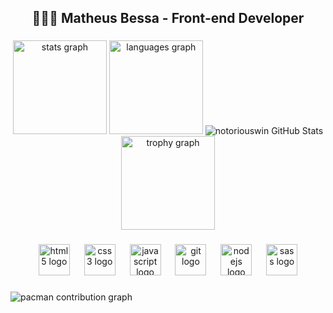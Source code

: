 <h2 align="center">🧑🏻‍💻 Matheus Bessa - Front-end Developer</h2>

###

<div align="center">
  <img src="https://github-readme-stats.vercel.app/api?username=notoriouswin&hide_title=false&hide_rank=false&show_icons=false&include_all_commits=true&count_private=true&disable_animations=false&theme=gotham&locale=en&hide_border=true" height="150" alt="stats graph"  />
  <img src="https://github-readme-stats.vercel.app/api/top-langs?username=notoriouswin&locale=en&hide_title=false&layout=compact&card_width=320&langs_count=5&theme=gotham&hide_border=true" height="150" alt="languages graph"  />
  <img src="https://streak-stats.demolab.com?user=notoriouswin&theme=gotham&hide_border=true" alt="notoriouswin GitHub Stats"/>
  <img src="https://github-profile-trophy.vercel.app?username=notoriouswin&theme=onestar&column=3&row=2&margin-w=2&margin-h=0&no-bg=false&no-frame=true" height="150" alt="trophy graph"  />
</div>

###

<div align="center">
  <img src="https://cdn.jsdelivr.net/gh/devicons/devicon/icons/html5/html5-original.svg" height="50" alt="html5 logo"  />
  <img width="15" />
  <img src="https://cdn.jsdelivr.net/gh/devicons/devicon/icons/css3/css3-original.svg" height="50" alt="css3 logo"  />
  <img width="15" />
  <img src="https://cdn.jsdelivr.net/gh/devicons/devicon/icons/javascript/javascript-original.svg" height="50" alt="javascript logo"  />
  <img width="15" />
  <img src="https://cdn.jsdelivr.net/gh/devicons/devicon/icons/git/git-original.svg" height="50" alt="git logo"  />
  <img width="15" />
  <img src="https://cdn.jsdelivr.net/gh/devicons/devicon/icons/nodejs/nodejs-plain-wordmark.svg" height="50" alt="nodejs logo"  />
  <img width="15" />
  <img src="https://cdn.jsdelivr.net/gh/devicons/devicon/icons/sass/sass-original.svg" height="50" alt="sass logo"  />
</div>

###

<picture>
  <img alt="pacman contribution graph" src="https://raw.githubusercontent.com/notoriouswin/notoriouswin/output/pacman-contribution-graph.svg">
</picture>

###
